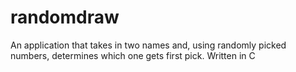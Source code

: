 # randomdraw
An application that takes in two names and, using randomly picked numbers, determines which one gets first pick. Written in C
